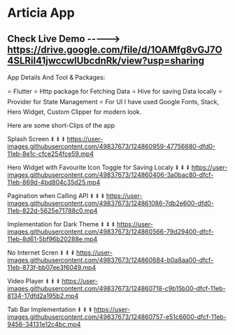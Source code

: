 # Articia App

## Check Live Demo -----> https://drive.google.com/file/d/1OAMfg8vGJ7O4SLRil41jwccwlUbcdnRk/view?usp=sharing

App Details And Tool & Packages:
 
⭐ Flutter 
⭐ Http package for Fetching Data
⭐ Hive for saving Data locally
⭐ Provider for State Management
⭐ For UI I have used Google Fonts, Stack, Hero Widget, Custom Clipper for modern look.


Here are some short-Clips of the app

Splash Screen ⇟ ⇟ ⇟
https://user-images.githubusercontent.com/49837673/124860959-47756680-dfd0-11eb-8e1c-cfce254fce59.mp4


Hero Widget with Favourite Icon Toggle for Saving Localy  ⇟ ⇟ ⇟
https://user-images.githubusercontent.com/49837673/124860406-3a0bac80-dfcf-11eb-869d-4bd804c35d25.mp4


Pagination when Calling API ⇟ ⇟ ⇟
https://user-images.githubusercontent.com/49837673/124861086-7db2e600-dfd0-11eb-822d-5625e71788c0.mp4


Implementation for Dark Theme  ⇟ ⇟ ⇟
https://user-images.githubusercontent.com/49837673/124860566-79d29400-dfcf-11eb-8d61-5bf96b20288e.mp4


No Internet Scren ⇟ ⇟ ⇟
https://user-images.githubusercontent.com/49837673/124860684-b0a8aa00-dfcf-11eb-873f-bb07ee3f6049.mp4


Video Player ⇟ ⇟ ⇟
https://user-images.githubusercontent.com/49837673/124860718-c9b15b00-dfcf-11eb-8134-17dfd2a195b2.mp4


Tab Bar Implementation  ⇟ ⇟ ⇟
https://user-images.githubusercontent.com/49837673/124860757-e51c6600-dfcf-11eb-9456-34131e12c4bc.mp4


